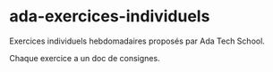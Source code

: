 # ada-exercices-individuels
Exercices individuels hebdomadaires proposés par Ada Tech School.

Chaque exercice a un doc de consignes.
